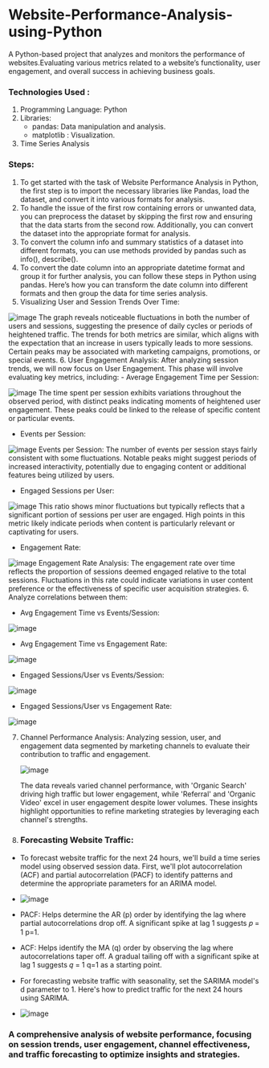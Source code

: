# Website-Performance-Analysis-using-Python
A Python-based project that analyzes and monitors the performance of websites.Evaluating various metrics related to a website’s functionality, user engagement, and overall success in achieving business goals.

### Technologies Used :
  1. Programming Language: Python
  2. Libraries:
     - pandas: Data manipulation and analysis.
     - matplotlib : Visualization.
  3. Time Series Analysis
### Steps:
  1. To get started with the task of Website Performance Analysis in Python, the first step is to import the necessary libraries like Pandas, load the dataset, and convert it into various formats for analysis.
  2. To handle the issue of the first row containing errors or unwanted data, you can preprocess the dataset by skipping the first row and ensuring that the data starts from the second row. Additionally, you can convert the 
   dataset into the appropriate format for analysis.
  3. To convert the column info and summary statistics of a dataset into different formats, you can use methods provided by pandas such as info(), describe().
  4. To convert the date column into an appropriate datetime format and group it for further analysis, you can follow these steps in Python using pandas. Here’s how you can transform the date column into different formats and then group the data for time series analysis.
  5. Visualizing User and Session Trends Over Time:
     
![image](https://github.com/user-attachments/assets/c13196d5-e30f-412a-afea-dc2d9da17d81)
The graph reveals noticeable fluctuations in both the number of users and sessions, suggesting the presence of daily cycles or periods of heightened traffic. The trends for both metrics are similar, which aligns with the expectation that an increase in users typically leads to more sessions. Certain peaks may be associated with marketing campaigns, promotions, or special events.
  6. User Engagement Analysis:
 After analyzing session trends, we will now focus on User Engagement. This phase will involve evaluating key metrics, including:
    - Average Engagement Time per Session:
     
   ![image](https://github.com/user-attachments/assets/19de1d1f-7eca-4b7f-84ad-94cec1bde6a0)
   The time spent per session exhibits variations throughout the observed period, with distinct peaks indicating moments of heightened user engagement. These peaks could be linked to the release of specific content or particular events.
   - Events per Session:
     
   ![image](https://github.com/user-attachments/assets/e1066045-80f9-4ac3-bf47-430bb32c9f3d)
   Events per Session: The number of events per session stays fairly consistent with some fluctuations. Notable peaks might suggest periods of increased interactivity, potentially due to engaging content or additional features being utilized by users.
   -  Engaged Sessions per User:
     
   ![image](https://github.com/user-attachments/assets/a2de263a-1d11-4b12-9287-c206f0c9da5a)
   This ratio shows minor fluctuations but typically reflects that a significant portion of sessions per user are engaged. High points in this metric likely indicate periods when content is particularly relevant or captivating for users.
   - Engagement Rate:
     
   ![image](https://github.com/user-attachments/assets/d9a92d04-fdb2-4dd3-977e-989d2de5c9b5)
   Engagement Rate Analysis: The engagement rate over time reflects the proportion of sessions deemed engaged relative to the total sessions. Fluctuations in this rate could indicate variations in user content preference or the effectiveness of specific user acquisition strategies.
6. Analyze correlations between them:
   - Avg Engagement Time vs Events/Session:
      
   ![image](https://github.com/user-attachments/assets/291a0473-ebf4-48bb-872e-3ba36b4ce28c)
   - Avg Engagement Time vs Engagement Rate:
       
   ![image](https://github.com/user-attachments/assets/2a663998-d40d-497c-84de-d028cdb1692e)
   - Engaged Sessions/User vs Events/Session:
       
   ![image](https://github.com/user-attachments/assets/543fe645-2b5e-4da7-92f9-35f1cb15c6b1)
   - Engaged Sessions/User vs Engagement Rate:
     
   ![image](https://github.com/user-attachments/assets/da947073-c450-4367-9bcb-160b0c7d4fa7)

7. Channel Performance Analysis: Analyzing session, user, and engagement data segmented by marketing channels to evaluate their contribution to traffic and engagement.
   
   ![image](https://github.com/user-attachments/assets/6be3d386-0d12-4801-9e1a-58bcab6a3ef6)
   
   The data reveals varied channel performance, with 'Organic Search' driving high traffic but lower engagement, while 'Referral' and 'Organic Video' excel in user engagement despite lower volumes. These insights highlight opportunities to refine marketing strategies by leveraging each channel's strengths.

8. ### Forecasting Website Traffic:
  - To forecast website traffic for the next 24 hours, we'll build a time series model using observed session data. First, we'll plot autocorrelation (ACF) and partial autocorrelation (PACF) to identify patterns and determine the appropriate parameters for an ARIMA model.
  - ![image](https://github.com/user-attachments/assets/c39263a0-b1cc-475e-bd42-851c8a13f541)
  - PACF: Helps determine the AR (p) order by identifying the lag where partial autocorrelations drop off. A significant spike at lag 1 suggests 
𝑝
=
1
p=1.

- ACF: Helps identify the MA (q) order by observing the lag where autocorrelations taper off. A gradual tailing off with a significant spike at lag 1 suggests 
𝑞
=
1
q=1 as a starting point.
- For forecasting website traffic with seasonality, set the SARIMA model's d parameter to 1. Here's how to predict traffic for the next 24 hours using SARIMA.
- ![image](https://github.com/user-attachments/assets/06a09b14-5204-4052-8d90-636db9fe5557)
### A comprehensive analysis of website performance, focusing on session trends, user engagement, channel effectiveness, and traffic forecasting to optimize insights and strategies.

  
       
